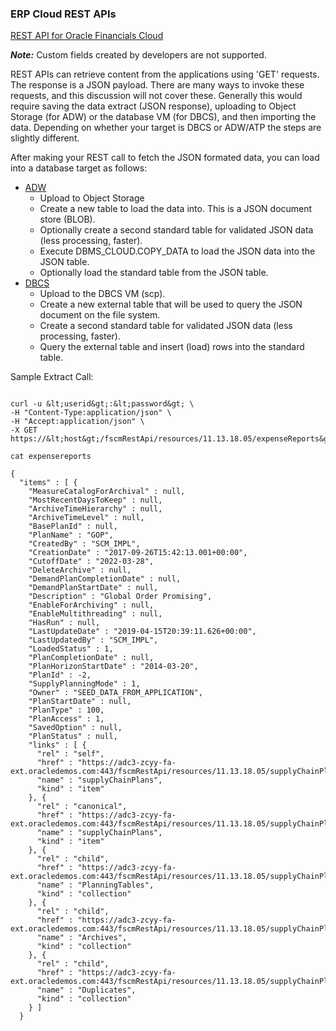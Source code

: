 ### **ERP Cloud REST APIs**

[REST API for Oracle Financials Cloud](https://docs.oracle.com/en/cloud/saas/financials/19d/farfa/rest-endpoints.html)

***Note:*** Custom fields created by developers are not supported.

REST APIs can retrieve content from the applications using 'GET' requests.  The response is a JSON payload.  There are many ways to invoke these requests, and this discussion will not cover these.  Generally this would require saving the data extract (JSON response), uploading to Object Storage (for ADW) or the database VM (for DBCS), and then importing the data.  Depending on whether your target is DBCS or ADW/ATP the steps are slightly different.

After making your REST call to fetch the JSON formated data, you can load into a database target as follows:

- [ADW](https://blogs.oracle.com/datawarehousing/loading-your-object-store-data-into-autonomous-database)
    - Upload to Object Storage
    - Create a new table to load the data into.  This is a JSON document store (BLOB). 
    - Optionally create a second standard table for validated JSON data (less processing, faster).
    - Execute DBMS_CLOUD.COPY_DATA to load the JSON data into the JSON table.
    - Optionally load the standard table from the JSON table.
- [DBCS](https://docs.oracle.com/en/database/oracle/oracle-database/12.2/adjsn/loading-external-json-data.html#GUID-52EFC452-5E65-4148-8070-1FA588A6E697)
    - Upload to the DBCS VM (scp).
    - Create a new external table that will be used to query the JSON document on the file system.
    - Create a second standard table for validated JSON data (less processing, faster).
    - Query the external table and insert (load) rows into the standard table.

Sample Extract Call:

```

curl -u	&lt;userid&gt;:&lt;password&gt; \
-H "Content-Type:application/json" \
-H "Accept:application/json" \
-X GET https://&lt;host&gt;/fscmRestApi/resources/11.13.18.05/expenseReports&gt;expensereports

cat expensereports

{
  "items" : [ {
    "MeasureCatalogForArchival" : null,
    "MostRecentDaysToKeep" : null,
    "ArchiveTimeHierarchy" : null,
    "ArchiveTimeLevel" : null,
    "BasePlanId" : null,
    "PlanName" : "GOP",
    "CreatedBy" : "SCM_IMPL",
    "CreationDate" : "2017-09-26T15:42:13.001+00:00",
    "CutoffDate" : "2022-03-28",
    "DeleteArchive" : null,
    "DemandPlanCompletionDate" : null,
    "DemandPlanStartDate" : null,
    "Description" : "Global Order Promising",
    "EnableForArchiving" : null,
    "EnableMultithreading" : null,
    "HasRun" : null,
    "LastUpdateDate" : "2019-04-15T20:39:11.626+00:00",
    "LastUpdatedBy" : "SCM_IMPL",
    "LoadedStatus" : 1,
    "PlanCompletionDate" : null,
    "PlanHorizonStartDate" : "2014-03-20",
    "PlanId" : -2,
    "SupplyPlanningMode" : 1,
    "Owner" : "SEED_DATA_FROM_APPLICATION",
    "PlanStartDate" : null,
    "PlanType" : 100,
    "PlanAccess" : 1,
    "SavedOption" : null,
    "PlanStatus" : null,
    "links" : [ {
      "rel" : "self",
      "href" : "https://adc3-zcyy-fa-ext.oracledemos.com:443/fscmRestApi/resources/11.13.18.05/supplyChainPlans/-2",
      "name" : "supplyChainPlans",
      "kind" : "item"
    }, {
      "rel" : "canonical",
      "href" : "https://adc3-zcyy-fa-ext.oracledemos.com:443/fscmRestApi/resources/11.13.18.05/supplyChainPlans/-2",
      "name" : "supplyChainPlans",
      "kind" : "item"
    }, {
      "rel" : "child",
      "href" : "https://adc3-zcyy-fa-ext.oracledemos.com:443/fscmRestApi/resources/11.13.18.05/supplyChainPlans/-2/child/PlanningTables",
      "name" : "PlanningTables",
      "kind" : "collection"
    }, {
      "rel" : "child",
      "href" : "https://adc3-zcyy-fa-ext.oracledemos.com:443/fscmRestApi/resources/11.13.18.05/supplyChainPlans/-2/child/Archives",
      "name" : "Archives",
      "kind" : "collection"
    }, {
      "rel" : "child",
      "href" : "https://adc3-zcyy-fa-ext.oracledemos.com:443/fscmRestApi/resources/11.13.18.05/supplyChainPlans/-2/child/Duplicates",
      "name" : "Duplicates",
      "kind" : "collection"
    } ]
  }
  ```